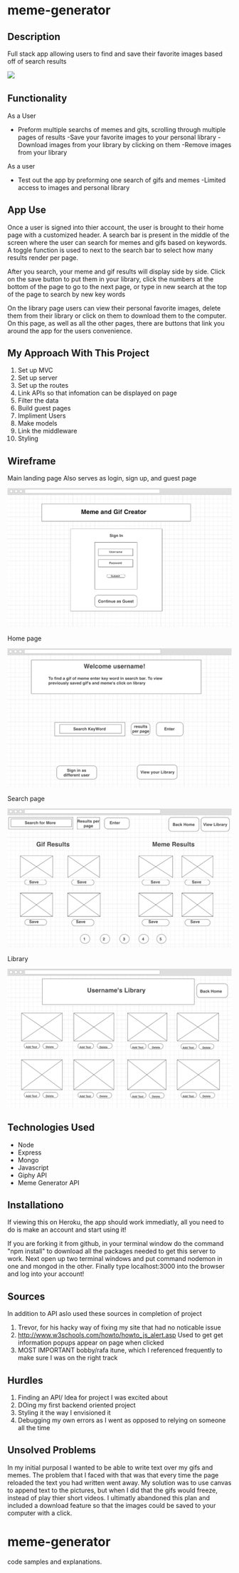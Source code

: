 # meme-generator

## Description

Full stack app allowing users to find and save their favorite images based off of search results

![](/readImg/titlePage.png)

## Functionality

As a User 

- Preform multiple searchs of memes and gits, scrolling through multiple pages of results
-Save your favorite images to your personal library
-Download images from your library by clicking on them
-Remove images from your library
 
As a user 

- Test out the app by preforming one search of gifs and memes
-Limited access to images and personal library

## App Use

Once a user is signed into thier account, the user is brought to their home page with a customized header. A search bar is present in the middle of the screen where the user can search for memes and gifs based on keywords. A toggle function is used to next to the search bar to select how many results render per page. 

After you search, your meme and gif results will display side by side. Click on the save button to put them in your library, click the numbers at the bottom of the page to go to the next page, or type in new search at the top of the page to search by new key words

On the library page users can view their personal favorite images, delete them from their library or click on them to download them to the computer. On this page, as well as all the other pages, there are buttons that link you around the app for the users convenience.

## My Approach With This Project

1. Set up MVC
2. Set up server
3. Set up the routes
4. Link APIs so that infomation can be displayed on page
5. Filter the data
6. Build guest pages
7. Impliment Users
8. Make models
9. Link the middleware
10. Styling

## Wireframe
Main landing page
Also serves as login, sign up, and guest page

![](/readImg/wire1.png)

Home page

![](/readImg/wire2.png)

Search page

![](/readImg/wire3.png)

Library

![](/readImg/wire4.png)

## Technologies Used

- Node
- Express
- Mongo
- Javascript
- Giphy API
- Meme Generator API

## Installationo

If viewing this on Heroku, the app should work immediatly, all you need to do is make an account and start using it!

If you are forking it from github, in your terminal window do the command "npm install" to download all the packages needed to get this server to work. Next open up two terminal windows and put command nodemon in one and mongod in the other. Finally type localhost:3000 into the browser and log into your account!

## Sources

In addition to API aslo used these sources in completion of project

1. Trevor, for his hacky way of fixing my site that had no noticable issue
2. http://www.w3schools.com/howto/howto_js_alert.asp 
Used to get get information popups appear on page when clicked
3. MOST IMPORTANT bobby/rafa itune, which I referenced frequently to make sure I was on the right track

## Hurdles

1. Finding an API/ Idea for project I was excited about
2. DOing my first backend oriented project
3. Styling it the way I envisioned it
4. Debugging my own errors as I went as opposed to relying on someone all the time

## Unsolved Problems

In my initial purposal I wanted to be able to write text over my gifs and memes. The problem that I faced with that was that every time the page reloaded the text you had written went away. My solution was to use canvas to append text to the pictures, but when I did that the gifs would freeze, instead of play thier short videos. I ultimatly abandoned this plan and included a download feature so that the images could be saved to your computer with a click.

# meme-generator


code samples and explanations.
